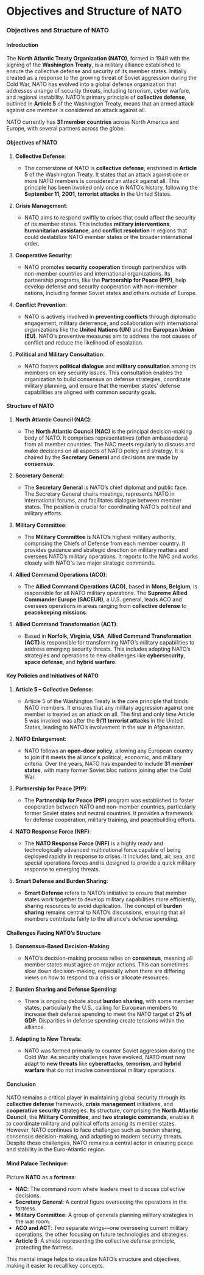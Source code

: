 # Objectives and Structure of NATO

### **Objectives and Structure of NATO**

#### **Introduction**
The **North Atlantic Treaty Organization (NATO)**, formed in 1949 with the signing of the **Washington Treaty**, is a military alliance established to ensure the collective defense and security of its member states. Initially created as a response to the growing threat of Soviet aggression during the Cold War, NATO has evolved into a global defense organization that addresses a range of security threats, including terrorism, cyber warfare, and regional instability. NATO's primary principle of **collective defense**, outlined in **Article 5** of the Washington Treaty, means that an armed attack against one member is considered an attack against all.

NATO currently has **31 member countries** across North America and Europe, with several partners across the globe.

#### **Objectives of NATO**

1. **Collective Defense**:
   - The cornerstone of NATO is **collective defense**, enshrined in **Article 5** of the Washington Treaty. It states that an attack against one or more NATO members is considered an attack against all. This principle has been invoked only once in NATO’s history, following the **September 11, 2001, terrorist attacks** in the United States.

2. **Crisis Management**:
   - NATO aims to respond swiftly to crises that could affect the security of its member states. This includes **military interventions**, **humanitarian assistance**, and **conflict resolution** in regions that could destabilize NATO member states or the broader international order.

3. **Cooperative Security**:
   - NATO promotes **security cooperation** through partnerships with non-member countries and international organizations. Its partnership programs, like the **Partnership for Peace (PfP)**, help develop defense and security cooperation with non-member nations, including former Soviet states and others outside of Europe.

4. **Conflict Prevention**:
   - NATO is actively involved in **preventing conflicts** through diplomatic engagement, military deterrence, and collaboration with international organizations like the **United Nations (UN)** and the **European Union (EU)**. NATO’s preventive measures aim to address the root causes of conflict and reduce the likelihood of escalation.

5. **Political and Military Consultation**:
   - NATO fosters **political dialogue** and **military consultation** among its members on key security issues. This consultation enables the organization to build consensus on defense strategies, coordinate military planning, and ensure that the member states’ defense capabilities are aligned with common security goals.

#### **Structure of NATO**

1. **North Atlantic Council (NAC)**:
   - The **North Atlantic Council (NAC)** is the principal decision-making body of NATO. It comprises representatives (often ambassadors) from all member countries. The NAC meets regularly to discuss and make decisions on all aspects of NATO policy and strategy. It is chaired by the **Secretary General** and decisions are made by **consensus**.
   
2. **Secretary General**:
   - The **Secretary General** is NATO’s chief diplomat and public face. The Secretary General chairs meetings, represents NATO in international forums, and facilitates dialogue between member states. The position is crucial for coordinating NATO’s political and military efforts.

3. **Military Committee**:
   - The **Military Committee** is NATO’s highest military authority, comprising the Chiefs of Defense from each member country. It provides guidance and strategic direction on military matters and oversees NATO’s military operations. It reports to the NAC and works closely with NATO's two major strategic commands.

4. **Allied Command Operations (ACO)**:
   - The **Allied Command Operations (ACO)**, based in **Mons, Belgium**, is responsible for all NATO military operations. The **Supreme Allied Commander Europe (SACEUR)**, a U.S. general, leads ACO and oversees operations in areas ranging from **collective defense** to **peacekeeping missions**.

5. **Allied Command Transformation (ACT)**:
   - Based in **Norfolk, Virginia, USA**, **Allied Command Transformation (ACT)** is responsible for transforming NATO’s military capabilities to address emerging security threats. This includes adapting NATO’s strategies and operations to new challenges like **cybersecurity**, **space defense**, and **hybrid warfare**.

#### **Key Policies and Initiatives of NATO**

1. **Article 5 – Collective Defense**:
   - Article 5 of the Washington Treaty is the core principle that binds NATO members. It ensures that any military aggression against one member is treated as an attack on all. The first and only time Article 5 was invoked was after the **9/11 terrorist attacks** in the United States, leading to NATO’s involvement in the war in Afghanistan.

2. **NATO Enlargement**:
   - NATO follows an **open-door policy**, allowing any European country to join if it meets the alliance's political, economic, and military criteria. Over the years, NATO has expanded to include **31 member states**, with many former Soviet bloc nations joining after the Cold War.

3. **Partnership for Peace (PfP)**:
   - The **Partnership for Peace (PfP)** program was established to foster cooperation between NATO and non-member countries, particularly former Soviet states and neutral countries. It provides a framework for defense cooperation, military training, and peacebuilding efforts.

4. **NATO Response Force (NRF)**:
   - The **NATO Response Force (NRF)** is a highly ready and technologically advanced multinational force capable of being deployed rapidly in response to crises. It includes land, air, sea, and special operations forces and is designed to provide a quick military response to emerging threats.

5. **Smart Defense and Burden Sharing**:
   - **Smart Defense** refers to NATO’s initiative to ensure that member states work together to develop military capabilities more efficiently, sharing resources to avoid duplication. The concept of **burden sharing** remains central to NATO’s discussions, ensuring that all members contribute fairly to the alliance's defense spending.

#### **Challenges Facing NATO’s Structure**

1. **Consensus-Based Decision-Making**:
   - NATO’s decision-making process relies on **consensus**, meaning all member states must agree on major actions. This can sometimes slow down decision-making, especially when there are differing views on how to respond to a crisis or allocate resources.

2. **Burden Sharing and Defense Spending**:
   - There is ongoing debate about **burden sharing**, with some member states, particularly the U.S., calling for European members to increase their defense spending to meet the NATO target of **2% of GDP**. Disparities in defense spending create tensions within the alliance.

3. **Adapting to New Threats**:
   - NATO was formed primarily to counter Soviet aggression during the Cold War. As security challenges have evolved, NATO must now adapt to **new threats** like **cyberattacks**, **terrorism**, and **hybrid warfare** that do not involve conventional military operations.

#### **Conclusion**
NATO remains a critical player in maintaining global security through its **collective defense** framework, **crisis management** initiatives, and **cooperative security** strategies. Its structure, comprising the **North Atlantic Council**, the **Military Committee**, and **two strategic commands**, enables it to coordinate military and political efforts among its member states. However, NATO continues to face challenges such as burden sharing, consensus decision-making, and adapting to modern security threats. Despite these challenges, NATO remains a central actor in ensuring peace and stability in the Euro-Atlantic region.

#### **Mind Palace Technique**:
Picture **NATO** as a **fortress**:
- **NAC**: The command room where leaders meet to discuss collective decisions.
- **Secretary General**: A central figure overseeing the operations in the fortress.
- **Military Committee**: A group of generals planning military strategies in the war room.
- **ACO and ACT**: Two separate wings—one overseeing current military operations, the other focusing on future technologies and strategies.
- **Article 5**: A shield representing the collective defense principle, protecting the fortress.

This mental image helps to visualize NATO’s structure and objectives, making it easier to recall key concepts.